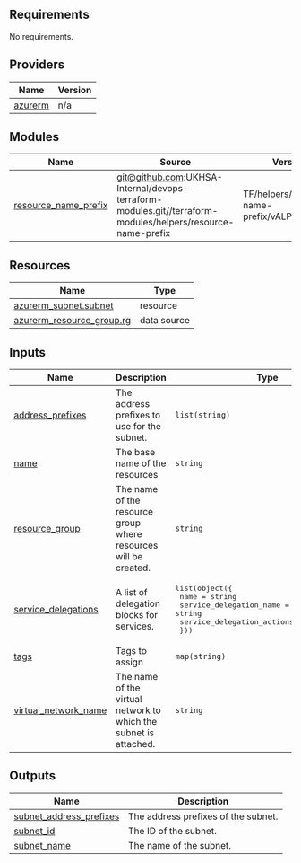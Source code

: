 <!-- BEGIN_TF_DOCS -->
## Requirements

No requirements.

## Providers

| Name | Version |
|------|---------|
| <a name="provider_azurerm"></a> [azurerm](#provider\_azurerm) | n/a |

## Modules

| Name | Source | Version |
|------|--------|---------|
| <a name="module_resource_name_prefix"></a> [resource\_name\_prefix](#module\_resource\_name\_prefix) | git@github.com:UKHSA-Internal/devops-terraform-modules.git//terraform-modules/helpers/resource-name-prefix | TF/helpers/resource-name-prefix/vALPHA_0.0.2 |

## Resources

| Name | Type |
|------|------|
| [azurerm_subnet.subnet](https://registry.terraform.io/providers/hashicorp/azurerm/latest/docs/resources/subnet) | resource |
| [azurerm_resource_group.rg](https://registry.terraform.io/providers/hashicorp/azurerm/latest/docs/data-sources/resource_group) | data source |

## Inputs

| Name | Description | Type | Default | Required |
|------|-------------|------|---------|:--------:|
| <a name="input_address_prefixes"></a> [address\_prefixes](#input\_address\_prefixes) | The address prefixes to use for the subnet. | `list(string)` | n/a | yes |
| <a name="input_name"></a> [name](#input\_name) | The base name of the resources | `string` | n/a | yes |
| <a name="input_resource_group"></a> [resource\_group](#input\_resource\_group) | The name of the resource group where resources will be created. | `string` | n/a | yes |
| <a name="input_service_delegations"></a> [service\_delegations](#input\_service\_delegations) | A list of delegation blocks for services. | <pre>list(object({<br>    name                      = string<br>    service_delegation_name   = string<br>    service_delegation_actions = list(string)<br>  }))</pre> | `[]` | no |
| <a name="input_tags"></a> [tags](#input\_tags) | Tags to assign | `map(string)` | n/a | yes |
| <a name="input_virtual_network_name"></a> [virtual\_network\_name](#input\_virtual\_network\_name) | The name of the virtual network to which the subnet is attached. | `string` | n/a | yes |

## Outputs

| Name | Description |
|------|-------------|
| <a name="output_subnet_address_prefixes"></a> [subnet\_address\_prefixes](#output\_subnet\_address\_prefixes) | The address prefixes of the subnet. |
| <a name="output_subnet_id"></a> [subnet\_id](#output\_subnet\_id) | The ID of the subnet. |
| <a name="output_subnet_name"></a> [subnet\_name](#output\_subnet\_name) | The name of the subnet. |
<!-- END_TF_DOCS -->